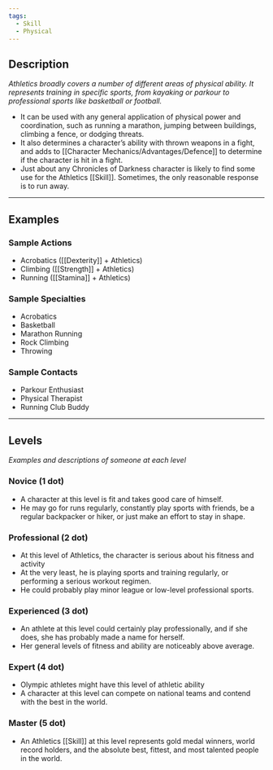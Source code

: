 ```yaml
---
tags:
  - Skill
  - Physical
---
```


## Description

_Athletics broadly covers a number of different areas of physical ability. It represents training in specific sports, from kayaking or parkour to professional sports like basketball or football._
- It can be used with any general application of physical power and coordination, such as running a marathon, jumping between buildings, climbing a fence, or dodging threats.
- It also determines a character’s ability with thrown weapons in a fight, and adds to [[Character Mechanics/Advantages/Defence]] to determine if the character is hit in a fight.
- Just about any Chronicles of Darkness character is likely to find some use for the Athletics [[Skill]]. Sometimes, the only reasonable response is to run away.

---

## Examples

### Sample Actions

- Acrobatics ([[Dexterity]] + Athletics)
- Climbing ([[Strength]] + Athletics)
- Running ([[Stamina]] + Athletics)

### Sample Specialties

- Acrobatics
- Basketball
- Marathon Running
- Rock Climbing
- Throwing

### Sample Contacts

- Parkour Enthusiast
- Physical Therapist
- Running Club Buddy

---

## Levels

_Examples and descriptions of someone at each level_

### Novice (1 dot)

- A character at this level is fit and takes good care of himself.
- He may go for runs regularly, constantly play sports with friends, be a regular backpacker or hiker, or just make an effort to stay in shape.

### Professional (2 dot)

- At this level of Athletics, the character is serious about his fitness and activity
- At the very least, he is playing sports and training regularly, or performing a serious workout regimen.
- He could probably play minor league or low-level professional sports.

### Experienced (3 dot)

- An athlete at this level could certainly play professionally, and if she does, she has probably made a name for herself.
- Her general levels of fitness and ability are noticeably above average.

### Expert (4 dot)

- Olympic athletes might have this level of athletic ability
- A character at this level can compete on national teams and contend with the best in the world.

### Master (5 dot)

- An Athletics [[Skill]] at this level represents gold medal winners, world record holders, and the absolute best, fittest, and most talented people in the world.
